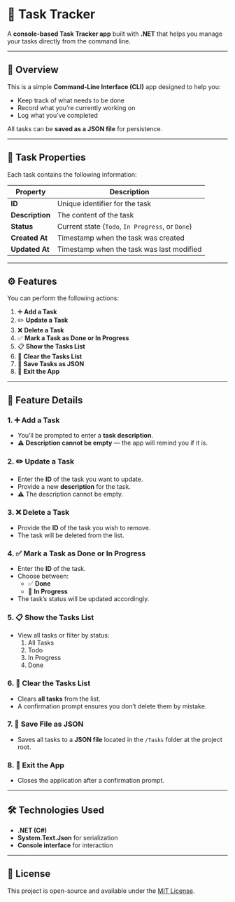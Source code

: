 # 🧾 Task Tracker

A **console-based Task Tracker app** built with **.NET** that helps you manage your tasks directly from the command line.

---

## 🚀 Overview

This is a simple **Command-Line Interface (CLI)** app designed to help you:

- Keep track of what needs to be done  
- Record what you’re currently working on  
- Log what you’ve completed  

All tasks can be **saved as a JSON file** for persistence.

---

## 🧱 Task Properties

Each task contains the following information:

| Property | Description |
|-----------|--------------|
| **ID** | Unique identifier for the task |
| **Description** | The content of the task |
| **Status** | Current state (`Todo`, `In Progress`, or `Done`) |
| **Created At** | Timestamp when the task was created |
| **Updated At** | Timestamp when the task was last modified |

---

## ⚙️ Features

You can perform the following actions:

1. ➕ **Add a Task**  
2. ✏️ **Update a Task**  
3. ❌ **Delete a Task**  
4. ✅ **Mark a Task as Done or In Progress**  
5. 📋 **Show the Tasks List**  
6. 🧹 **Clear the Tasks List**  
7. 💾 **Save Tasks as JSON**  
8. 🚪 **Exit the App**

---

## 🧩 Feature Details

### 1. ➕ Add a Task
- You’ll be prompted to enter a **task description**.  
- ⚠️ **Description cannot be empty** — the app will remind you if it is.

### 2. ✏️ Update a Task
- Enter the **ID** of the task you want to update.  
- Provide a new **description** for the task.  
- ⚠️ The description cannot be empty.

### 3. ❌ Delete a Task
- Provide the **ID** of the task you wish to remove.  
- The task will be deleted from the list.

### 4. ✅ Mark a Task as Done or In Progress
- Enter the **ID** of the task.  
- Choose between:
  - ✅ **Done**  
  - 🔄 **In Progress**  
- The task’s status will be updated accordingly.

### 5. 📋 Show the Tasks List
- View all tasks or filter by status:
  1. All Tasks  
  2. Todo  
  3. In Progress  
  4. Done

### 6. 🧹 Clear the Tasks List
- Clears **all tasks** from the list.  
- A confirmation prompt ensures you don’t delete them by mistake.

### 7. 💾 Save File as JSON
- Saves all tasks to a **JSON file** located in the `/Tasks` folder at the project root.

### 8. 🚪 Exit the App
- Closes the application after a confirmation prompt.

---

## 🛠️ Technologies Used

- **.NET (C#)**
- **System.Text.Json** for serialization
- **Console interface** for interaction

---

## 📜 License

This project is open-source and available under the [MIT License](LICENSE).
